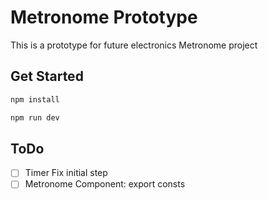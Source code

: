 # Metronome Prototype

This is a prototype for future electronics Metronome project

## Get Started

```bash
npm install
```

```bash
npm run dev
```

## ToDo
- [ ] Timer Fix initial step
- [ ] Metronome Component: export consts